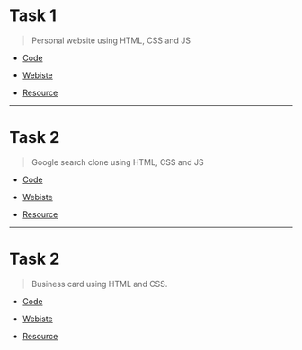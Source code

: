 # Task 1
> Personal website using HTML, CSS and JS

- [Code](https://github.com/akashrchandran/web-bootcamp/tree/main/Task_1)

- [Webiste](https://github.akashrchandran.in/web-bootcamp/Task_1/)

- [Resource](https://scrimba.com/playlist/pPvwXfE)

* * *

# Task 2
> Google search clone using HTML, CSS and JS

- [Code](https://github.com/akashrchandran/web-bootcamp/tree/main/Task_2)

- [Webiste](https://github.akashrchandran.in/web-bootcamp/Task_2/)

- [Resource](https://scrimba.com/playlist/p5aGYHD)

* * *

# Task 2
>Business card using HTML and CSS.

- [Code](https://github.com/akashrchandran/web-bootcamp/tree/main/Task_3)

- [Webiste](https://github.akashrchandran.in/web-bootcamp/Task_3/)

- [Resource](https://scrimba.com/playlist/pKgWxCP)